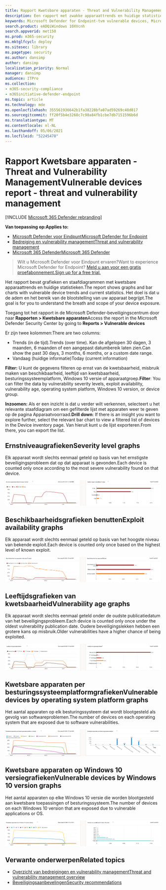 ```yaml
---
title: Rapport Kwetsbare apparaten - Threat and Vulnerability Management
description: Een rapport met zwakke apparaattrends en huidige statistieken. Het doel is dat u de adem en het bereik van de blootstelling van uw apparaat begrijpt.
keywords: Microsoft Defender for Endpoint-tvm vulnerable devices, Microsoft Defender for Endpoint, tvm, reduce threat & vulnerability exposure, reduce threat and vulnerability, monitor security configuration
search.product: eADQiWindows 10XVcnh
search.appverid: met150
ms.prod: m365-security
ms.mktglfcycl: deploy
ms.sitesec: library
ms.pagetype: security
ms.author: dansimp
author: dansimp
localization_priority: Normal
manager: dansimp
audience: ITPro
ms.collection:
- m365-security-compliance
- m365initiative-defender-endpoint
ms.topic: article
ms.technology: mde
ms.openlocfilehash: 355561936642b1fa38228bfa07ad59269c48d817
ms.sourcegitcommit: ff20f5b4e3268c7c98a84fb1cbe7db7151596b6d
ms.translationtype: MT
ms.contentlocale: nl-NL
ms.lasthandoff: 05/06/2021
ms.locfileid: "52245478"
---
```

# <a name="vulnerable-devices-report---threat-and-vulnerability-management"></a><span data-ttu-id="e8cc0-105">Rapport Kwetsbare apparaten - Threat and Vulnerability Management</span><span class="sxs-lookup"><span data-stu-id="e8cc0-105">Vulnerable devices report - threat and vulnerability management</span></span>

[!INCLUDE [Microsoft 365 Defender rebranding](../../includes/microsoft-defender.md)]

<span data-ttu-id="e8cc0-106">**Van toepassing op:**</span><span class="sxs-lookup"><span data-stu-id="e8cc0-106">**Applies to:**</span></span>

- [<span data-ttu-id="e8cc0-107">Microsoft Defender voor Eindpunt</span><span class="sxs-lookup"><span data-stu-id="e8cc0-107">Microsoft Defender for Endpoint</span></span>](https://go.microsoft.com/fwlink/?linkid=2154037)
- [<span data-ttu-id="e8cc0-108">Bedreiging en vulnerability management</span><span class="sxs-lookup"><span data-stu-id="e8cc0-108">Threat and vulnerability management</span></span>](next-gen-threat-and-vuln-mgt.md)
- [<span data-ttu-id="e8cc0-109">Microsoft 365 Defender</span><span class="sxs-lookup"><span data-stu-id="e8cc0-109">Microsoft 365 Defender</span></span>](https://go.microsoft.com/fwlink/?linkid=2118804)

><span data-ttu-id="e8cc0-110">Wilt u Microsoft Defender voor Eindpunt ervaren?</span><span class="sxs-lookup"><span data-stu-id="e8cc0-110">Want to experience Microsoft Defender for Endpoint?</span></span> [<span data-ttu-id="e8cc0-111">Meld u aan voor een gratis proefabonnement.</span><span class="sxs-lookup"><span data-stu-id="e8cc0-111">Sign up for a free trial.</span></span>](https://www.microsoft.com/microsoft-365/windows/microsoft-defender-atp?ocid=docs-wdatp-portaloverview-abovefoldlink)

<span data-ttu-id="e8cc0-112">Het rapport bevat grafieken en staafdiagrammen met kwetsbare apparaattrends en huidige statistieken.</span><span class="sxs-lookup"><span data-stu-id="e8cc0-112">The report shows graphs and bar charts with vulnerable device trends and current statistics.</span></span> <span data-ttu-id="e8cc0-113">Het doel is dat u de adem en het bereik van de blootstelling van uw apparaat begrijpt.</span><span class="sxs-lookup"><span data-stu-id="e8cc0-113">The goal is for you to understand the breath and scope of your device exposure.</span></span>

<span data-ttu-id="e8cc0-114">Toegang tot het rapport in de Microsoft Defender-beveiligingscentrum door naar **Rapporten > Kwetsbare apparaten**</span><span class="sxs-lookup"><span data-stu-id="e8cc0-114">Access the report in the Microsoft Defender Security Center by going to **Reports > Vulnerable devices**</span></span>

<span data-ttu-id="e8cc0-115">Er zijn twee kolommen:</span><span class="sxs-lookup"><span data-stu-id="e8cc0-115">There are two columns:</span></span>

- <span data-ttu-id="e8cc0-116">Trends (in de tijd).</span><span class="sxs-lookup"><span data-stu-id="e8cc0-116">Trends (over time).</span></span> <span data-ttu-id="e8cc0-117">Kan de afgelopen 30 dagen, 3 maanden, 6 maanden of een aangepast datumbereik laten zien.</span><span class="sxs-lookup"><span data-stu-id="e8cc0-117">Can show the past 30 days, 3 months, 6 months, or a custom date range.</span></span>
- <span data-ttu-id="e8cc0-118">Vandaag (huidige informatie)</span><span class="sxs-lookup"><span data-stu-id="e8cc0-118">Today (current information)</span></span>

<span data-ttu-id="e8cc0-119">**Filter:** U kunt de gegevens filteren op ernst van de kwetsbaarheid, misbruik maken van beschikbaarheid, leeftijd van kwetsbaarheid, besturingssysteemplatform, Windows 10 versie of apparaatgroep.</span><span class="sxs-lookup"><span data-stu-id="e8cc0-119">**Filter**: You can filter the data by vulnerability severity levels, exploit availability, vulnerability age, operating system platform, Windows 10 version, or device group.</span></span>

<span data-ttu-id="e8cc0-120">**Inzoomen:** Als er een inzicht is dat u verder wilt verkennen, selecteert u het relevante staafdiagram om een gefilterde lijst met apparaten weer te geven op de pagina Apparaatvoorraad.</span><span class="sxs-lookup"><span data-stu-id="e8cc0-120">**Drill down**: If there is an insight you want to explore further, select the relevant bar chart to view a filtered list of devices in the Device inventory page.</span></span> <span data-ttu-id="e8cc0-121">Van hieruit kunt u de lijst exporteren.</span><span class="sxs-lookup"><span data-stu-id="e8cc0-121">From there, you can export the list.</span></span>

## <a name="severity-level-graphs"></a><span data-ttu-id="e8cc0-122">Ernstniveaugrafieken</span><span class="sxs-lookup"><span data-stu-id="e8cc0-122">Severity level graphs</span></span>

<span data-ttu-id="e8cc0-123">Elk apparaat wordt slechts eenmaal geteld op basis van het ernstigste beveiligingsprobleem dat op dat apparaat is gevonden.</span><span class="sxs-lookup"><span data-stu-id="e8cc0-123">Each device is counted only once according to the most severe vulnerability found on that device.</span></span>

![Eén grafiek met de ernst van de kwetsbaarheid van het huidige apparaat en één grafiek met niveaus in de tijd.](images/tvm-report-severity.png)

## <a name="exploit-availability-graphs"></a><span data-ttu-id="e8cc0-125">Beschikbaarheidsgrafieken benutten</span><span class="sxs-lookup"><span data-stu-id="e8cc0-125">Exploit availability graphs</span></span>

<span data-ttu-id="e8cc0-126">Elk apparaat wordt slechts eenmaal geteld op basis van het hoogste niveau van bekende exploit.</span><span class="sxs-lookup"><span data-stu-id="e8cc0-126">Each device is counted only once based on the highest level of known exploit.</span></span>

![Eén grafiek met de beschikbaarheid van het huidige apparaat en één grafiek met beschikbaarheid in de tijd.](images/tvm-report-exploit-availability.png)

## <a name="vulnerability-age-graphs"></a><span data-ttu-id="e8cc0-128">Leeftijdsgrafieken van kwetsbaarheid</span><span class="sxs-lookup"><span data-stu-id="e8cc0-128">Vulnerability age graphs</span></span>

<span data-ttu-id="e8cc0-129">Elk apparaat wordt slechts eenmaal geteld onder de oudste publicatiedatum van het beveiligingsprobleem.</span><span class="sxs-lookup"><span data-stu-id="e8cc0-129">Each device is counted only once under the oldest vulnerability publication date.</span></span> <span data-ttu-id="e8cc0-130">Oudere beveiligingslekken hebben een grotere kans op misbruik.</span><span class="sxs-lookup"><span data-stu-id="e8cc0-130">Older vulnerabilities have a higher chance of being exploited.</span></span>

![Eén grafiek van de huidige leeftijd van de kwetsbaarheid van het apparaat en één grafiek met de leeftijd in de tijd.](images/tvm-report-age.png)

## <a name="vulnerable-devices-by-operating-system-platform-graphs"></a><span data-ttu-id="e8cc0-132">Kwetsbare apparaten per besturingssysteemplatformgrafieken</span><span class="sxs-lookup"><span data-stu-id="e8cc0-132">Vulnerable devices by operating system platform graphs</span></span>

<span data-ttu-id="e8cc0-133">Het aantal apparaten op elk besturingssysteem dat wordt blootgesteld als gevolg van softwareproblemen.</span><span class="sxs-lookup"><span data-stu-id="e8cc0-133">The number of devices on each operating system that are exposed due to software vulnerabilities.</span></span>

![Eén grafiek van huidige, kwetsbare apparaten per besturingssysteemplatform en één grafiek met kwetsbare apparaten van besturingssysteemplatforms in de tijd.](images/tvm-report-os.png)

## <a name="vulnerable-devices-by-windows-10-version-graphs"></a><span data-ttu-id="e8cc0-135">Kwetsbare apparaten op Windows 10 versiegrafieken</span><span class="sxs-lookup"><span data-stu-id="e8cc0-135">Vulnerable devices by Windows 10 version graphs</span></span>

<span data-ttu-id="e8cc0-136">Het aantal apparaten op elke Windows 10 versie die worden blootgesteld aan kwetsbare toepassingen of besturingssysteem.</span><span class="sxs-lookup"><span data-stu-id="e8cc0-136">The number of devices on each Windows 10 version that are exposed due to vulnerable applications or OS.</span></span>

![Eén grafiek van huidige, kwetsbare apparaten per Windows 10 versie en één grafiek met kwetsbare apparaten per Windows 10 in de tijd.](images/tvm-report-version.png)

## <a name="related-topics"></a><span data-ttu-id="e8cc0-138">Verwante onderwerpen</span><span class="sxs-lookup"><span data-stu-id="e8cc0-138">Related topics</span></span>

- [<span data-ttu-id="e8cc0-139">Overzicht van bedreigingen en vulnerability management</span><span class="sxs-lookup"><span data-stu-id="e8cc0-139">Threat and vulnerability management overview</span></span>](next-gen-threat-and-vuln-mgt.md)
- [<span data-ttu-id="e8cc0-140">Beveiligingsaanbevelingen</span><span class="sxs-lookup"><span data-stu-id="e8cc0-140">Security recommendations</span></span>](tvm-security-recommendation.md)
